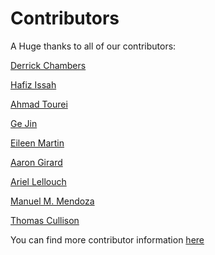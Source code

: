 <!--
Add your name and github handle here in alphabetic order by last name.
Include one empty line between contributors.
-->

# Contributors

A Huge thanks to all of our contributors:

[Derrick Chambers](https://github.com/d-chambers)

[Hafiz Issah](https://github.com/aissah)

[Ahmad Tourei](https://github.com/ahmadtourei/)

[Ge Jin](https://github.com/jinwar)

[Eileen Martin](https://github.com/eileenrmartin)

[Aaron Girard](https://github.com/aaronjgirard)

[Ariel Lellouch](https://github.com/ariellellouch)

[Manuel M. Mendoza](https:/github.com/SeisMatt)

[Thomas Cullison](https:/github.com/code-cullison)

You can find more contributor information
[here](https://github.com/DASDAE/dascore/graphs/contributors)
